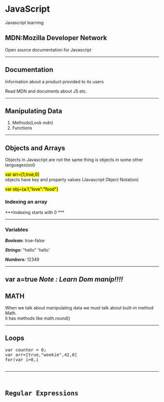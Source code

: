 # JavaScript
Javascript learning

## MDN:Mozilla Developer Network

  Open source documentation for Javascript
  
  
  
------



## Documentation

Information about a product provided to its users



Read MDN and documents about JS etc.


-----

## Manipulating Data


1. Methods(Look mdn)
2. Functions


-----
## Objects and Arrays

Objects in Javascript are not  the same thing is objects in some other languages(ool)





<mark> var arr=[1,true,0]</mark><br>
objects have key and property values (Javascript Object Notation)


<mark>var obj={a:1,"love":"food"}</mark>

### Indexing an array

***Indexing starts with 0 ***


-------



### Variables

***Boolean:*** true-false


***Strings:*** "hello"  'hello'


***Numbers:*** 12349


-------


var a=true
***Note : Learn Dom manip!!!!***
------



## MATH

When we talk about manipulating data we must talk about built-in method Math.<br>
it has methods like math.round()

------



## Loops 

<pre>
var counter = 0;
var arr=[true,"wookie",42,0]
for(var i=0,i<arrlength,i++){
counter +=
}
return counter;
</pre>


----



## Regular Expressions

